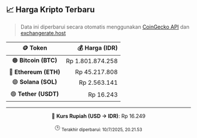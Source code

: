 

<!-- HARGA_KRIPTO -->
## 📈 Harga Kripto Terbaru

> Data ini diperbarui secara otomatis menggunakan [CoinGecko API](https://www.coingecko.com/) dan [exchangerate.host](https://exchangerate.host/)

<div align="center">

| 🪙 Token | 💰 Harga (IDR) |
|:------:|---------------:|
| 🟠 **Bitcoin (BTC)**   | Rp 1.801.874.258 |
| 🔵 **Ethereum (ETH)**  | Rp 45.217.808 |
| 🟣 **Solana (SOL)**    | Rp 2.563.141 |
| 🟢 **Tether (USDT)**   | Rp 16.243 |

---

💱 **Kurs Rupiah (USD → IDR)**: Rp 16.249

🕒 <sub>Terakhir diperbarui: 10/7/2025, 20.21.53</sub>

</div>
<!-- /HARGA_KRIPTO -->